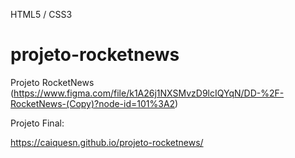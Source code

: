  HTML5 / CSS3

# projeto-rocketnews

 Projeto RocketNews (https://www.figma.com/file/k1A26j1NXSMvzD9lcIQYqN/DD-%2F-RocketNews-(Copy)?node-id=101%3A2)
 
 Projeto Final:
 
 https://caiquesn.github.io/projeto-rocketnews/

